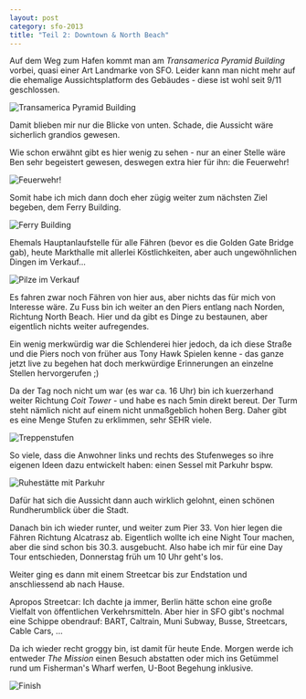 ```yaml
---
layout: post
category: sfo-2013
title: "Teil 2: Downtown & North Beach"
---
```


Auf dem Weg zum Hafen kommt man am *Transamerica Pyramid Building* vorbei, quasi einer Art Landmarke von SFO. Leider kann man nicht mehr auf die ehemalige Aussichtsplatform des Gebäudes - diese ist wohl seit 9/11 geschlossen.

![Transamerica Pyramid Building](/images-blog/sfo-2013/20130318_7.jpg)

Damit blieben mir nur die Blicke von unten. Schade, die Aussicht wäre sicherlich grandios gewesen.

Wie schon erwähnt gibt es hier wenig zu sehen - nur an einer Stelle wäre Ben sehr begeistert gewesen, deswegen extra hier für ihn: die Feuerwehr!

![Feuerwehr!](/images-blog/sfo-2013/20130318_8.jpg)

Somit habe ich mich dann doch eher zügig weiter zum nächsten Ziel begeben, dem Ferry Building.

![Ferry Building](/images-blog/sfo-2013/20130318_10.jpg)

Ehemals Hauptanlaufstelle für alle Fähren (bevor es die Golden Gate Bridge gab), heute Markthalle mit allerlei Köstlichkeiten, aber auch ungewöhnlichen Dingen im Verkauf...

![Pilze im Verkauf](/images-blog/sfo-2013/20130318_9.jpg)

Es fahren zwar noch Fähren von hier aus, aber nichts das für mich von Interesse wäre. Zu Fuss bin ich weiter an den Piers entlang nach Norden, Richtung North Beach. Hier und da gibt es Dinge zu bestaunen, aber eigentlich nichts weiter aufregendes.

Ein wenig merkwürdig war die Schlenderei hier jedoch, da ich diese Straße und die Piers noch von früher aus Tony Hawk Spielen kenne - das ganze jetzt live zu begehen hat doch merkwürdige Erinnerungen an einzelne Stellen hervorgerufen ;)

Da der Tag noch nicht um war (es war ca. 16 Uhr) bin ich kuerzerhand weiter Richtung *Coit Tower* - und habe es nach 5min direkt bereut. Der Turm steht nämlich nicht auf einem nicht unmaßgeblich hohen Berg. Daher gibt es eine Menge Stufen zu erklimmen, sehr SEHR viele.

![Treppenstufen](/images-blog/sfo-2013/20130318_12.jpg)

So viele, dass die Anwohner links und rechts des Stufenweges so ihre eigenen Ideen dazu entwickelt haben: einen Sessel mit Parkuhr bspw.

![Ruhestätte mit Parkuhr](/images-blog/sfo-2013/20130318_11.jpg)

Dafür hat sich die Aussicht dann auch wirklich gelohnt, einen schönen Rundherumblick über die Stadt.

Danach bin ich wieder runter, und weiter zum Pier 33. Von hier legen die Fähren Richtung Alcatrasz ab. Eigentlich wollte ich eine Night Tour machen, aber die sind schon bis 30.3. ausgebucht. Also habe ich mir für eine Day Tour entschieden, Donnerstag früh um 10 Uhr geht's los.

Weiter ging es dann mit einem Streetcar bis zur Endstation und anschliessend ab nach Hause.

Apropos Streetcar: Ich dachte ja immer, Berlin hätte schon eine große Vielfalt von öffentlichen Verkehrsmitteln. Aber hier in SFO gibt's nochmal eine Schippe obendrauf: BART, Caltrain, Muni Subway, Busse, Streetcars, Cable Cars, ...

Da ich wieder recht groggy bin, ist damit für heute Ende. Morgen werde ich entweder _The Mission_ einen Besuch abstatten oder mich ins Getümmel rund um Fisherman's Wharf werfen, U-Boot Begehung inklusive.

![Finish](/images-blog/sfo-2013/20130318_13.jpg)
